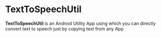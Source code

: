 # TextToSpeechUtil #


**TextToSpeechUtil** is an Android Utility App using which you can directly convert text to speech 
 just by copying text from any App
